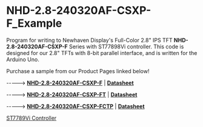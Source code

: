 # NHD-2.8-240320AF-CSXP-F_Example
Program for writing to Newhaven Display's Full-Color 2.8" IPS TFT **NHD-2.8-240320AF-CSXP-F** Series with ST77898Vi controller. This code is designed for our 2.8" TFTs with 8-bit parallel interface, and is written for the Arduino Uno. 

Purchase a sample from our Product Pages linked below!

-----> [**NHD-2.8-240320AF-CSXP-F**](https://www.newhavendisplay.com/nhd28240320afcsxpf-p-9634.html)   |   [**Datasheet**](https://www.newhavendisplay.com/specs/NHD-2.8-240320AF-CSXP-F.pdf)

-----> [**NHD-2.8-240320AF-CSXP-FT**](https://www.newhavendisplay.com/nhd28240320afcsxpft-p-9635.html)   |   [**Datasheet**](https://www.newhavendisplay.com/specs/NHD-2.8-240320AF-CSXP-FT.pdf)

-----> [**NHD-2.8-240320AF-CSXP-FCTP**](https://www.newhavendisplay.com/nhd28240320afcsxpfctp-p-9646.html)   |   [**Datasheet**](https://www.newhavendisplay.com/specs/NHD-2.8-240320AF-CSXP-FCTP.pdf)

[ST7789Vi Controller](https://www.newhavendisplay.com/resources_dataFiles/datasheets/LCDs/ST7789Vi.pdf)

